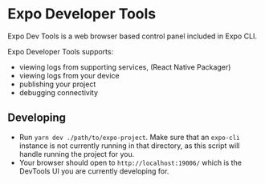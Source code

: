 # Expo Developer Tools

Expo Dev Tools is a web browser based control panel included in Expo CLI.

Expo Developer Tools supports:

- viewing logs from supporting services, (React Native Packager)
- viewing logs from your device
- publishing your project
- debugging connectivity

## Developing

- Run `yarn dev ./path/to/expo-project`. Make sure that an `expo-cli` instance is not currently running in that directory, as this script will handle running the project for you.
- Your browser should open to `http://localhost:19006/` which is the DevTools UI you are currently developing for.

